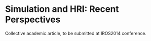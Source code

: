 Simulation and HRI: Recent Perspectives
=======================================

Collective academic article, to be submitted at IROS2014 conference.
